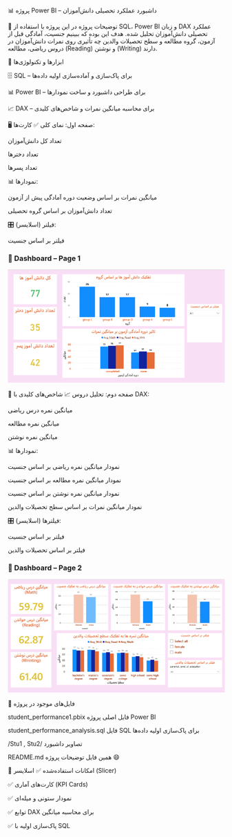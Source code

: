 📊 پروژه Power BI – داشبورد عملکرد تحصیلی دانش‌آموزان

📌 توضیحات پروژه
در این پروژه با استفاده از SQL، Power BI و زبان DAX عملکرد تحصیلی دانش‌آموزان تحلیل شده.
هدف این بوده که ببینیم جنسیت، آمادگی قبل از آزمون، گروه مطالعه و سطح تحصیلات والدین چه تأثیری روی نمرات دانش‌آموزان در دروس ریاضی، مطالعه (Reading) و نوشتن (Writing) دارند.



🧰 ابزارها و تکنولوژی‌ها

🗄️ SQL – برای پاک‌سازی و آماده‌سازی اولیه داده‌ها

📊 Power BI – برای طراحی داشبورد و ساخت نمودارها

📈 DAX – برای محاسبه میانگین نمرات و شاخص‌های کلیدی



🖥️ صفحه اول: نمای کلی
✅ کارت‌ها:

تعداد کل دانش‌آموزان

تعداد دخترها

تعداد پسرها

📊 نمودارها:

میانگین نمرات بر اساس وضعیت دوره آمادگی پیش از آزمون

تعداد دانش‌آموزان بر اساس گروه تحصیلی

🎛️ فیلتر (اسلایسر):

فیلتر بر اساس جنسیت
### 📄 Dashboard – Page 1
![Dashboard Page 1](Stu1.png)




📑 صفحه دوم: تحلیل دروس
📈 شاخص‌های کلیدی با DAX:

میانگین نمره درس ریاضی

میانگین نمره مطالعه

میانگین نمره نوشتن

📊 نمودارها:

نمودار میانگین نمره ریاضی بر اساس جنسیت

نمودار میانگین نمره مطالعه بر اساس جنسیت

نمودار میانگین نمره نوشتن بر اساس جنسیت

نمودار میانگین نمرات بر اساس سطح تحصیلات والدین

🎛️ فیلترها (اسلایسر):

فیلتر بر اساس جنسیت

فیلتر بر اساس تحصیلات والدین
### 📄 Dashboard – Page 2
![Dashboard Page 2](Stu2.png)



📂 فایل‌های موجود در پروژه

student_performance1.pbix	فایل اصلی پروژه Power BI

student_performance_analysis.sql	فایل SQL برای پاک‌سازی اولیه داده‌ها

/Stu1 , Stu2/	 تصاویر داشبورد

README.md	همین فایل توضیحات پروژه 😄







🌟 امکانات استفاده‌شده
✅ اسلایسر (Slicer)

✅ کارت‌های آماری (KPI Cards)

✅ نمودار ستونی و میله‌ای

✅ توابع DAX برای محاسبه میانگین

✅ پاک‌سازی اولیه با SQL




